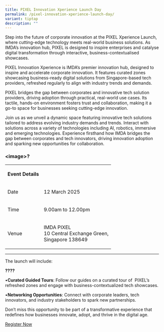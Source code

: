 ```yaml
---
title: PIXEL Innovation Xperience Launch Day
permalink: /pixel-innovation-xperience-launch-day/
variant: tiptap
description: ""
---
```

<p>Step into the future of corporate innovation at the PIXEL Xperience Launch,
where cutting-edge technology meets real-world business solutions. As IMDA’s
innovation hub, PIXEL is designed to inspire enterprises and catalyse digital
transformation through interactive, business-contextualised showcases.</p>
<p></p>
<p>PIXEL Innovation Xperience is IMDA’s premier innovation hub, designed
to inspire and accelerate corporate innovation. It features curated zones
showcasing business-ready digital solutions from Singapore-based tech providers,
refreshed regularly to align with industry trends and demands.</p>
<p>PIXEL bridges the gap between corporates and innovative tech solution
providers, driving adoption through practical, real-world use cases. Its
tactile, hands-on environment fosters trust and collaboration, making it
a go-to space for businesses seeking cutting-edge innovation.</p>
<p>Join us as we unveil a dynamic space featuring innovative tech solutions
tailored to address evolving industry demands and trends. Interact with
solutions across a variety of technologies including AI, robotics, immersive
and emerging technologies. Experience firsthand how IMDA bridges the gap
between corporates and tech innovators, driving innovation adoption and
sparking new opportunities for collaboration.</p>
<h3><strong>&lt;image&gt;? </strong></h3>
<p></p>
<table style="minWidth: 50px">
<colgroup>
<col>
<col>
</colgroup>
<tbody>
<tr>
<th rowspan="1" colspan="1">
<p>Event Details</p>
</th>
<th rowspan="1" colspan="1">
<p></p>
</th>
</tr>
<tr>
<td rowspan="1" colspan="1">
<p>Date</p>
</td>
<td rowspan="1" colspan="1">
<p>12 March 2025</p>
</td>
</tr>
<tr>
<td rowspan="1" colspan="1">
<p>Time</p>
</td>
<td rowspan="1" colspan="1">
<p>9.00am to 12.00pm</p>
</td>
</tr>
<tr>
<td rowspan="1" colspan="1">
<p>Venue</p>
</td>
<td rowspan="1" colspan="1">
<p>IMDA PIXEL
<br>10 Central Exchange Green,
<br>Singapore 138649</p>
</td>
</tr>
</tbody>
</table>
<hr>
<p></p>
<p>The launch will include:</p>
<p><strong>????</strong>
</p>
<p></p>
<p>•<strong>Curated Guided Tours</strong>: Follow our guides on a curated
tour of&nbsp; PIXEL’s refreshed zones and engage with business-contextualized
tech showcases.</p>
<p>•<strong>Networking Opportunities</strong>: Connect with corporate leaders,
tech innovators, and industry stakeholders to spark new partnerships.</p>
<p></p>
<p>Don’t miss this opportunity to be part of a transformative experience
that redefines how businesses innovate, adopt, and thrive in the digital
age.</p>
<p></p>
<p><a href="https://go.gov.sg/xperiencelaunchreg" rel="noopener nofollow" target="_blank">Register Now</a>
</p>
<p></p>